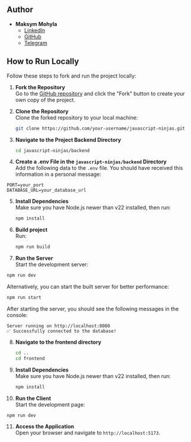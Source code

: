 ## Author

- **Maksym Mohyla**
  - [LinkedIn](https://www.linkedin.com/in/maksym-mohyla-781377351/)
  - [GitHub](https://github.com/MaksymMohyla)
  - [Telegram](https://t.me/MaxVinnytsky)

## How to Run Locally

Follow these steps to fork and run the project locally:

1. **Fork the Repository**  
   Go to the [GitHub repository](https://github.com/MaksymMohyla/javascript-ninjas) and click the "Fork" button to create your own copy of the project.

2. **Clone the Repository**  
   Clone the forked repository to your local machine:

   ```bash
   git clone https://github.com/your-username/javascript-ninjas.git
   ```

3. **Navigate to the Project Backend Directory**

   ```bash
   cd javascript-ninjas/backend
   ```

4. **Create a .env File in the `javascript-ninjas/backend` Directory**  
   Add the following data to the `.env` file. You should have received this information in a personal message:

```env
PORT=your_port
DATABASE_URL=your_database_url
```

5. **Install Dependencies**  
   Make sure you have Node.js newer than v22 installed, then run:

   ```bash
   npm install
   ```

6. **Build project**  
   Run:

   ```bash
   npm run build
   ```

7. **Run the Server**  
   Start the development server:

```bash
npm run dev
```

Alternatively, you can start the built server for better performance:

```bash
npm run start
```

After starting the server, you should see the following messages in the console:

```
Server running on http://localhost:8080
✅ Successfully connected to the database!
```

8. **Navigate to the frontend directory**

   ```bash
   cd ..
   cd frontend
   ```

9. **Install Dependencies**  
   Make sure you have Node.js newer than v22 installed, then run:

   ```bash
   npm install
   ```

10. **Run the Client**  
    Start the development page:

```bash
npm run dev
```

11. **Access the Application**  
    Open your browser and navigate to `http://localhost:5173`.
